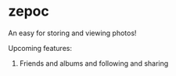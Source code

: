 # zepoc

An easy for storing and viewing photos!

Upcoming features:

1) Friends and albums and following and sharing



